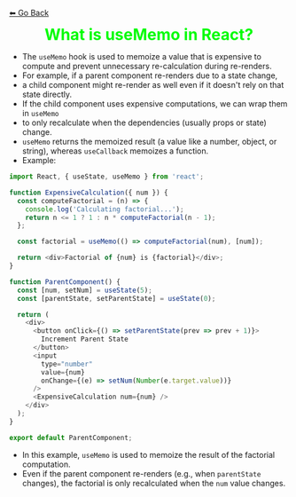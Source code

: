 
  [⬅ Go Back](../Index.md) 
   <h1 style="text-align: center; margin: 0; color:#00fc04; ">What is useMemo in React?</h1>

 * The `useMemo` hook is used to memoize a value that is expensive to compute and prevent 
  unnecessary re-calculation during re-renders. 
 * For example, if a parent component re-renders due to a state change, 
 * a child component might re-render as well even if it doesn't rely on that state directly.
 * If the child component uses expensive computations, we can wrap them in `useMemo`
 * to only recalculate when the dependencies (usually props or state) change.
 * `useMemo` returns the memoized result (a value like a number, object, or string), 
  whereas `useCallback` memoizes a function.
 * Example:
```js
import React, { useState, useMemo } from 'react';

function ExpensiveCalculation({ num }) {
  const computeFactorial = (n) => {
    console.log('Calculating factorial...');
    return n <= 1 ? 1 : n * computeFactorial(n - 1);
  };

  const factorial = useMemo(() => computeFactorial(num), [num]);

  return <div>Factorial of {num} is {factorial}</div>;
}

function ParentComponent() {
  const [num, setNum] = useState(5);
  const [parentState, setParentState] = useState(0);

  return (
    <div>
      <button onClick={() => setParentState(prev => prev + 1)}>
        Increment Parent State
      </button>
      <input 
        type="number" 
        value={num} 
        onChange={(e) => setNum(Number(e.target.value))} 
      />
      <ExpensiveCalculation num={num} />
    </div>
  );
}

export default ParentComponent;
```

 * In this example, `useMemo` is used to memoize the result of the factorial computation.
 * Even if the parent component re-renders (e.g., when `parentState` changes), the factorial
 is only recalculated when the `num` value changes.

